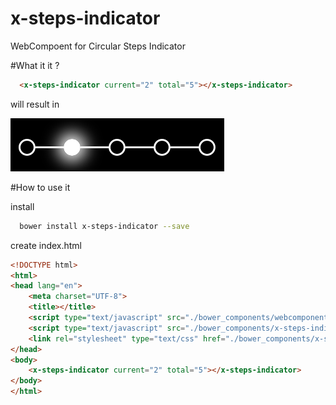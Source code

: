 # x-steps-indicator
WebCompoent for Circular Steps Indicator

#What it it ?

```html
  <x-steps-indicator current="2" total="5"></x-steps-indicator>
```

will result in

![Result](./result.png?raw=true "Result")


#How to use it

install 
```bash
  bower install x-steps-indicator --save
```

create index.html

```html
<!DOCTYPE html>
<html>
<head lang="en">
    <meta charset="UTF-8">
    <title></title>
    <script type="text/javascript" src="./bower_components/webcomponents.js/webcomponents-lite.js"></script>
    <script type="text/javascript" src="./bower_components/x-steps-indicator/x-steps-indicator.js"></script>
    <link rel="stylesheet" type="text/css" href="./bower_components/x-steps-indicator/x-steps-indicator.css">
</head>
<body>
	<x-steps-indicator current="2" total="5"></x-steps-indicator>
</body>
</html>
```
